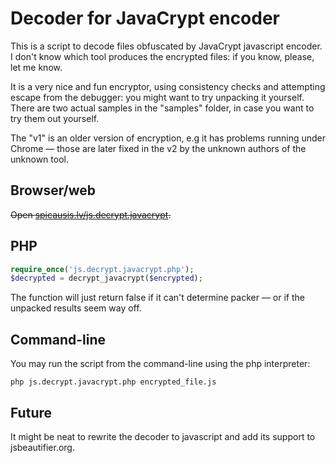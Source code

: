 Decoder for JavaCrypt encoder
=============================

This is a script to decode files obfuscated by JavaCrypt javascript encoder. I don't know which tool produces the encrypted files: if you know, please, let me know.

It is a very nice and fun encryptor, using consistency checks and attempting
escape from the debugger: you might want to try unpacking it yourself. There
are two actual samples in the "samples" folder, in case you want to try them
out yourself.

The "v1" is an older version of encryption, e.g it has problems running under Chrome — those are later fixed in the v2 by the unknown authors of the unknown tool.


## Browser/web

<del>Open [spicausis.lv/js.decrypt.javacrypt](https://spicausis.lv/js.decrypt.javacrypt/).</del>


## PHP

``` php
require_once('js.decrypt.javacrypt.php');
$decrypted = decrypt_javacrypt($encrypted);
```

The function will just return false if it can't determine packer — or if the unpacked results seem way off.


## Command-line

You may run the script from the command-line using the php interpreter:

``` shell
php js.decrypt.javacrypt.php encrypted_file.js
```


## Future

It might be neat to rewrite the decoder to javascript and add its support to jsbeautifier.org.
